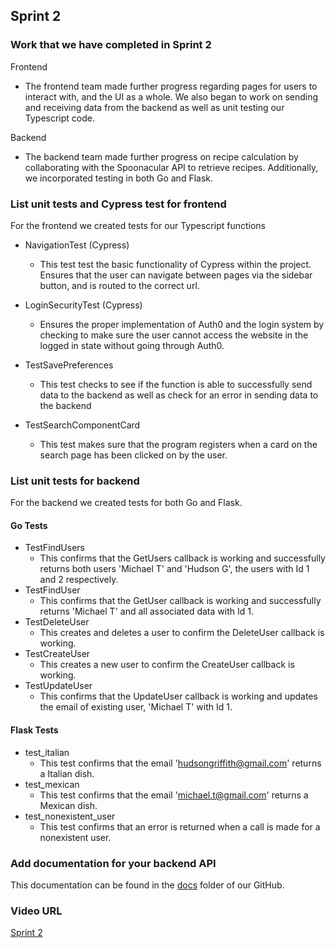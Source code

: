 ## Sprint 2

### Work that we have completed in Sprint 2

Frontend
- The frontend team made further progress regarding pages for users to interact with, and the UI as a whole. We also began to work on sending and receiving data from the backend as well as unit testing our Typescript code.

Backend
- The backend team made further progress on recipe calculation by collaborating with the Spoonacular API to retrieve recipes. Additionally, we incorporated testing in both Go and Flask.

### List unit tests and Cypress test for frontend
For the frontend we created tests for our Typescript functions

- NavigationTest (Cypress)
  - This test test the basic functionality of Cypress within the project. Ensures that the user can navigate between pages via the sidebar button, and is routed to the correct url.

- LoginSecurityTest (Cypress)
  - Ensures the proper implementation of Auth0 and the login system by checking to make sure the user cannot access the website in the logged in state without going through Auth0.

- TestSavePreferences
  - This test checks to see if the function is able to successfully send data to the backend as well as check for an error in sending data to the backend

- TestSearchComponentCard
  - This test makes sure that the program registers when a card on the search page has been clicked on by the user.


### List unit tests for backend
For the backend we created tests for both Go and Flask.

#### Go Tests
- TestFindUsers
  - This confirms that the GetUsers callback is working and successfully returns both users 'Michael T' and 'Hudson G', the users with Id 1 and 2 respectively.
- TestFindUser
  - This confirms that the GetUser callback is working and successfully returns 'Michael T' and all associated data with Id 1.
- TestDeleteUser
  - This creates and deletes a user to confirm the DeleteUser callback is working.
- TestCreateUser
  - This creates a new user to confirm the CreateUser callback is working.
- TestUpdateUser
  - This confirms that the UpdateUser callback is working and updates the email of existing user, 'Michael T' with Id 1.

####  Flask Tests
- test_italian
  - This test confirms that the email 'hudsongriffith@gmail.com' returns a Italian dish.
- test_mexican
  -  This test confirms that the email 'michael.t@gmail.com' returns a Mexican dish.
- test_nonexistent_user
  - This test confirms that an error is returned when a call is made for a nonexistent user.

### Add documentation for your backend API 
This documentation can be found in the [docs](https://github.com/HudsonGri/foodplanner/tree/main/docs) folder of our GitHub.

### Video URL
[Sprint 2](https://youtu.be/ak0La5kH5tw)
